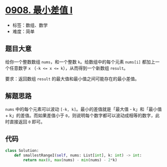 # [0908. 最小差值 I](https://leetcode-cn.com/problems/smallest-range-i/)

- 标签：数组、数学
- 难度：简单

## 题目大意

给你一个整数数组 `nums`，和一个整数 `k`。给数组中的每个元素 `nums[i]` 都加上一个任意数字 `x` （`-k <= x <= k`），从而得到一个新数组 `result`。

要求：返回数组 `result` 的最大值和最小值之间可能存在的最小差值。

## 解题思路

`nums` 中的每个元素可以波动 `[-k, k]`。最小的差值就是「最大值 - k」和「最小值 + k」的差值。而如果差值小于 `0`，则说明每个数字都可以波动成相等的数字，此时直接返回 `0` 即可。

## 代码

```Python
class Solution:
    def smallestRangeI(self, nums: List[int], k: int) -> int:
        return max(0, max(nums) - min(nums) - 2*k)
```

